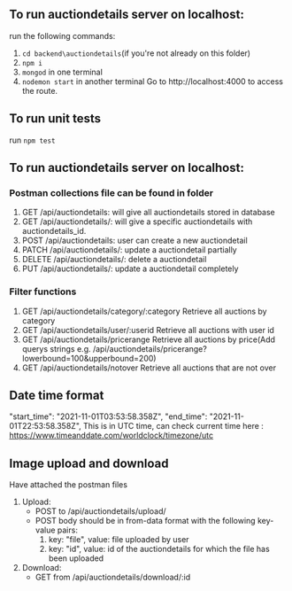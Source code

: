## To run auctiondetails server on localhost:
run the following commands:
1. `cd backend\auctiondetails`(if you're not already on this folder)
2. `npm i`
3. `mongod` in one terminal
3. `nodemon start` in another terminal 
Go to http://localhost:4000 to access the route.

## To run unit tests
run `npm test`

## To run auctiondetails server on localhost:
### Postman collections file can be found in folder
1. GET /api/auctiondetails: will give all auctiondetails stored in database
2. GET /api/auctiondetails/<auctiondetails>: will give a specific auctiondetails with auctiondetails_id.
3. POST /api/auctiondetails: user can create a new auctiondetail
4. PATCH /api/auctiondetails/<auctiondetails>: update a auctiondetail partially
5. DELETE /api/auctiondetails/<auctiondetails>: delete a auctiondetail
6. PUT /api/auctiondetails/<auctiondetails>: update a auctiondetail completely
### Filter functions
1. GET /api/auctiondetails/category/:category Retrieve all auctions by category
2. GET /api/auctiondetails/user/:userid Retrieve all auctions with user id
3. GET /api/auctiondetails/pricerange Retrieve all auctions by price(Add querys strings e.g. /api/auctiondetails/pricerange?lowerbound=100&upperbound=200)
4. GET /api/auctiondetails/notover Retrieve all auctions that are not over


## Date time format
"start_time": "2021-11-01T03:53:58.358Z",
"end_time": "2021-11-01T22:53:58.358Z",
This is in UTC time, can check current time here : https://www.timeanddate.com/worldclock/timezone/utc


## Image upload and download
Have attached the postman files
1. Upload:
    -  POST to /api/auctiondetails/upload/
    -  POST body should be in from-data format with the following key-value pairs:
        1. key: "file", value: file uploaded by user
        1. key: "id", value: id of the auctiondetails for which the file has been uploaded
1. Download:
    - GET from /api/auctiondetails/download/:id

